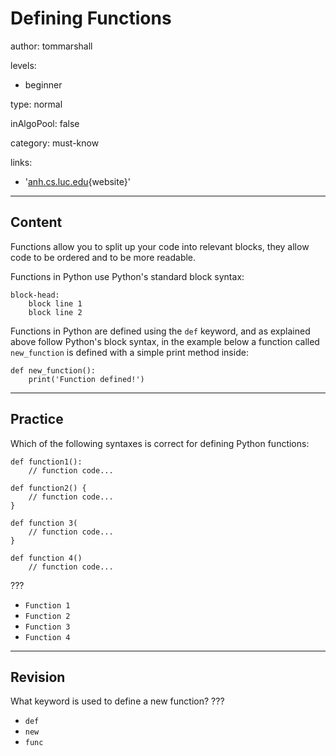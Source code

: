 # Defining Functions
author: tommarshall

levels:

  - beginner

type: normal

inAlgoPool: false

category: must-know

links:

  - '[anh.cs.luc.edu](http://anh.cs.luc.edu/python/hands-on/3.1/handsonHtml/functions.html){website}'

---
## Content

Functions allow you to split up your code into relevant blocks, they allow code to be ordered and to be more readable.

Functions in Python use Python's standard block syntax:

```
block-head:
    block line 1
    block line 2
```

Functions in Python are defined using the `def` keyword, and as explained above follow Python's block syntax, in the example below a function called `new_function` is defined with a simple print method inside:

```
def new_function():
    print('Function defined!')
```

---
## Practice

Which of the following syntaxes is correct for defining Python functions:

```
def function1():
    // function code...

def function2() {
    // function code...
}

def function 3(
    // function code...
}

def function 4()
    // function code...
```
???

* `Function 1`
* `Function 2`
* `Function 3`
* `Function 4`

---
## Revision

What keyword is used to define a new function?
???

* `def` 
* `new` 
* `func`
